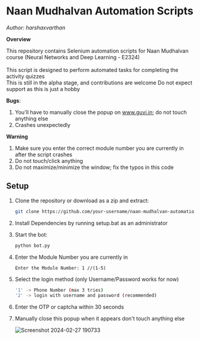 # **Naan Mudhalvan Automation Scripts**
*Author: harshaxvarthan*

**Overview**

This repository contains Selenium automation scripts for Naan Mudhalvan course (Neural Networks and Deep Learning - E2324)	
\
This script is designed to perform automated tasks for completing the activity quizzes
\
This is still in the alpha stage, and contributions are welcome
Do not expect support as this is just a hobby 

**Bugs**:
1. You'll have to manually close the popup on www.guvi.in; do not touch anything else 
2. Crashes unexpectedly

**Warning**
1. Make sure you enter the correct module number you are currently in after the script crashes
2. Do not touch/click anything
3. Do not maximize/minimize the window; fix the typos in this code

## Setup

1. Clone the repository or download as a zip and extract:
    ```bash
    git clone https://github.com/your-username/naan-mudhalvan-automation.git
    ```
2. Install Dependencies by running setup.bat as an administrator


3. Start the bot:

    ```bash
    python bot.py
    ```
4. Enter the Module Number you are currently in
    ```
    Enter the Module Number: 1 //(1-5)
    ```
5. Select the login method (only Username/Password works for now)

    ```bash
    '1' -> Phone Number (max 3 tries)
    '2' -> login with username and password (recommended)
    ```
6. Enter the OTP or captcha within 30 seconds
7. Manually close this popup when it appears don't touch anything else


    ![Screenshot 2024-02-27 190733](https://github.com/harshaxvarthan/Naan-Mudhalvan-Automation-Scripts/assets/82403923/016ef3a2-55d0-4ffb-b776-cc07c750c5ab)

